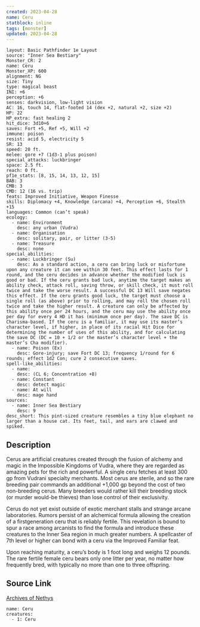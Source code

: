 ```yaml
---
created: 2023-04-28
name: Ceru
statblock: inline
tags: [monster]
updated: 2023-04-28
---
```

```statblock
layout: Basic Pathfinder 1e Layout
source: "Inner Sea Bestiary"
Monster_CR: 2
name: Ceru
Monster_XP: 600
alignment: NG
size: Tiny
type: magical beast
INI: +6
perception: +6
senses: darkvision, low-light vision
AC: 16, touch 14, flat-footed 14 (dex +2, natural +2, size +2)
HP: 22
HP_extra: fast healing 2
hit_dice: 3d10+6
saves: Fort +5, Ref +5, Will +2
immune: poison
resist: acid 5, electricity 5
SR: 13
speed: 20 ft.
melee: gore +7 (1d3-1 plus poison)
special_attacks: luckbringer
space: 2.5 ft.
reach: 0 ft.
pf1e_stats: [8, 15, 14, 13, 12, 15]
BAB: 3
CMB: 3
CMD: 12 (16 vs. trip)
feats: Improved Initiative, Weapon Finesse
skills: Diplomacy +4, Knowledge (arcana) +4, Perception +6, Stealth +15
languages: Common (can’t speak)
ecology:
  - name: Environment
    desc: any urban (Vudra)
  - name: Organisation
    desc: solitary, pair, or litter (3-5)
  - name: Treasure
    desc: none
special_abilities:
  - name: Luckbringer (Su)
    desc: As a standard action, a ceru can bring luck or misfortune upon any creature it can see within 30 feet. This effect lasts for 1 round, and the ceru decides in advance whether the modified luck is good or bad. If the ceru grants bad luck, anytime the target makes an ability check, attack roll, saving throw, or skill check, it must roll twice and take the worse result. A successful DC 13 Will save negates this effect. If the ceru grants good luck, the target must choose a single roll (as above) prior to rolling, and may roll the chosen roll twice and take the higher result. A creature can only be affected by this ability once per 24 hours, and the ceru may use the ability once per day for every 4 HD it has (minimum once per day). The save DC is Charisma-based. If the ceru is a familiar, it may use its master’s character level, if higher, in place of its racial Hit Dice for determining the number of uses of this ability, and for calculating the save DC (DC = 10 + 1/2 or the master’s character level + the master’s Cha modifier).
  - name: Poison (Ex)
    desc: Gore-injury; save Fort DC 13; frequency 1/round for 6 rounds; effect 1d2 Con; cure 2 consecutive saves.
spell-like_abilities:
  - name:
    desc: (CL 6; Concentration +8)
  - name: Constant
    desc: detect magic
  - name: At will
    desc: mage hand
sources:
  - name: Inner Sea Bestiary
    desc: 9
desc_short: This pint-sized creature resembles a tiny blue elephant no larger than a house cat. Its feet, tail, and ears are clawed and spiked.
```
## Description
Cerus are artificial creatures created through the fusion of alchemy and magic in the Impossible Kingdoms of Vudra, where they are regarded as amazing pets for the rich and powerful. A single ceru fetches at least 300 gp from Vudrani specialty merchants. Most cerus are sterile, and so the rare breeding pair commands an additional +1,000 gp beyond the cost of two non-breeding cerus. Many breeders would rather kill their breeding stock (or murder would-be thieves) than lose control of their exclusivity.

Cerus do not yet exist outside of exotic merchant stalls and strange arcane laboratories. Rumors persist of an alchemical formula allowing the creation of a firstgeneration ceru that is reliably fertile. This revelation is bound to spur a race among arcanists to find the formula and introduce these creatures to the Inner Sea region in much greater numbers. A spellcaster of 7th level or higher can bond with a ceru via the Improved Familiar feat.

Upon reaching maturity, a ceru’s body is 1 foot long and weighs 12 pounds. The rare fertile female ceru bears only one litter per year, no matter how frequently bred, with typically no more than one to three offspring.
## Source Link
[Archives of Nethys](https://aonprd.com/MonsterDisplay.aspx?ItemName=Ceru)
```encounter-table
name: Ceru
creatures:
  - 1: Ceru
```
